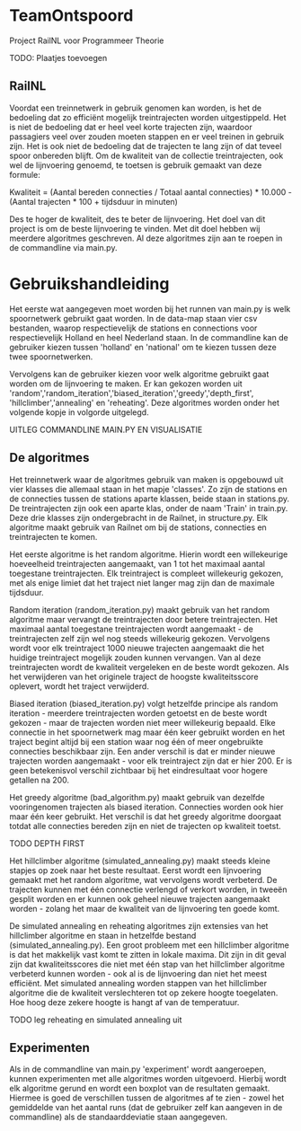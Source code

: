 # TeamOntspoord
Project RailNL voor Programmeer Theorie

TODO: Plaatjes toevoegen

## RailNL

Voordat een treinnetwerk in gebruik genomen kan worden, is het de bedoeling dat zo efficiënt mogelijk treintrajecten worden uitgestippeld. Het is niet de bedoeling dat er heel veel korte trajecten zijn, waardoor passagiers veel over zouden moeten stappen en er veel treinen in gebruik zijn. Het is ook niet de bedoeling dat de trajecten te lang zijn of dat teveel spoor onbereden blijft. Om de kwaliteit van de collectie treintrajecten, ook wel de lijnvoering genoemd, te toetsen is gebruik gemaakt van deze formule:

Kwaliteit = (Aantal bereden connecties / Totaal aantal connecties) * 10.000 - (Aantal trajecten * 100 + tijdsduur in minuten)

Des te hoger de kwaliteit, des te beter de lijnvoering. Het doel van dit project is om de beste lijnvoering te vinden. Met dit doel hebben wij meerdere algoritmes geschreven. Al deze algoritmes zijn aan te roepen in de commandline via main.py. 

# Gebruikshandleiding

Het eerste wat aangegeven moet worden bij het runnen van main.py is welk spoornetwerk gebruikt gaat worden. In de data-map staan vier csv bestanden, waarop respectievelijk de stations en connections voor respectievelijk Holland en heel Nederland staan. In de commandline kan de gebruiker kiezen tussen 'holland' en 'national' om te kiezen tussen deze twee spoornetwerken. 

Vervolgens kan de gebruiker kiezen voor welk algoritme gebruikt gaat worden om de lijnvoering te maken. Er kan gekozen worden uit 'random','random_iteration','biased_iteration','greedy','depth_first', 'hillclimber','annealing' en 'reheating'. Deze algoritmes worden onder het volgende kopje in volgorde uitgelegd. 

UITLEG COMMANDLINE MAIN.PY EN VISUALISATIE

## De algoritmes

Het treinnetwerk waar de algoritmes gebruik van maken is opgebouwd uit vier klasses die allemaal staan in het mapje 'classes'. Zo zijn de stations en de connecties tussen de stations aparte klassen, beide staan in stations.py. De treintrajecten zijn ook een aparte klas, onder de naam 'Train' in train.py. Deze drie klasses zijn ondergebracht in de Railnet, in structure.py. Elk algoritme maakt gebruik van Railnet om bij de stations, connecties en treintrajecten te komen.

Het eerste algoritme is het random algoritme. Hierin wordt een willekeurige hoeveelheid treintrajecten aangemaakt, van 1 tot het maximaal aantal toegestane treintrajecten. Elk treintraject is compleet willekeurig gekozen, met als enige limiet dat het traject niet langer mag zijn dan de maximale tijdsduur. 

Random iteration (random_iteration.py) maakt gebruik van het random algoritme maar vervangt de treintrajecten door betere treintrajecten. Het maximaal aantal toegestane treintrajecten wordt aangemaakt - de treintrajecten zelf zijn wel nog steeds willekeurig gekozen. Vervolgens wordt voor elk treintraject 1000 nieuwe trajecten aangemaakt die het huidige treintraject mogelijk zouden kunnen vervangen. Van al deze treintrajecten wordt de kwaliteit vergeleken en de beste wordt gekozen. Als het verwijderen van het originele traject de hoogste kwaliteitsscore oplevert, wordt het traject verwijderd. 

Biased iteration (biased_iteration.py) volgt hetzelfde principe als random iteration - meerdere treintrajecten worden getoetst en de beste wordt gekozen - maar de trajecten worden niet meer willekeurig bepaald. Elke connectie in het spoornetwerk mag maar één keer gebruikt worden en het traject begint altijd bij een station waar nog één of meer ongebruikte connecties beschikbaar zijn. Een ander verschil is dat er minder nieuwe trajecten worden aangemaakt - voor elk treintraject zijn dat er hier 200. Er is geen betekenisvol verschil zichtbaar bij het eindresultaat voor hogere getallen na 200.

Het greedy algoritme (bad_algorithm.py) maakt gebruik van dezelfde vooringenomen trajecten als biased iteration. Connecties worden ook hier maar één keer gebruikt. Het verschil is dat het greedy algoritme doorgaat totdat alle connecties bereden zijn en niet de trajecten op kwaliteit toetst.

TODO DEPTH FIRST

Het hillclimber algoritme (simulated_annealing.py) maakt steeds kleine stapjes op zoek naar het beste resultaat. Eerst wordt een lijnvoering gemaakt met het random algoritme, wat vervolgens wordt verbeterd. De trajecten kunnen met één connectie verlengd of verkort worden, in tweeën gesplit worden en er kunnen ook geheel nieuwe trajecten aangemaakt worden - zolang het maar de kwaliteit van de lijnvoering ten goede komt.

De simulated annealing en reheating algoritmes zijn extensies van het hillclimber algoritme en staan in hetzelfde bestand (simulated_annealing.py). Een groot probleem met een hillclimber algoritme is dat het makkelijk vast komt te zitten in lokale maxima. Dit zijn in dit geval zijn dat kwaliteitsscores die niet met één stap van het hillclimber algoritme verbeterd kunnen worden - ook al is de lijnvoering dan niet het meest efficiënt. Met simulated annealing worden stappen van het hillclimber algoritme die de kwaliteit verslechteren tot op zekere hoogte toegelaten. Hoe hoog deze zekere hoogte is hangt af van de temperatuur.

TODO leg reheating en simulated annealing uit

## Experimenten

Als in de commandline van main.py 'experiment' wordt aangeroepen, kunnen experimenten met alle algoritmes worden uitgevoerd. Hierbij wordt elk algoritme gerund en wordt een boxplot van de resultaten gemaakt. Hiermee is goed de verschillen tussen de algoritmes af te zien - zowel het gemiddelde van het aantal runs (dat de gebruiker zelf kan aangeven in de commandline) als de standaarddeviatie staan aangegeven. 
